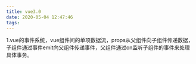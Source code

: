 ```yaml
---
title: vue3.0
date: 2020-05-04 12:47:46
tags:
---
```


1.vue的事件系统，vue组件间的单项数据流，props从父组件向子组件传递数据，子组件通过事件emit向父组件传递事件，父组件通过on监听子组件的事件来处理具体事务。
